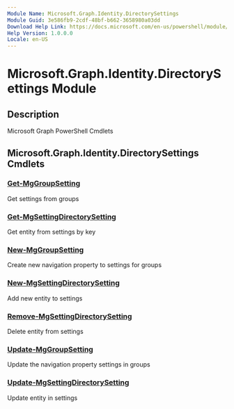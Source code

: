 ```yaml
---
Module Name: Microsoft.Graph.Identity.DirectorySettings
Module Guid: 3e586fb9-2cdf-48bf-b662-3658980a03dd
Download Help Link: https://docs.microsoft.com/en-us/powershell/module/microsoft.graph.identity.directorysettings
Help Version: 1.0.0.0
Locale: en-US
---
```


# Microsoft.Graph.Identity.DirectorySettings Module
## Description
Microsoft Graph PowerShell Cmdlets

## Microsoft.Graph.Identity.DirectorySettings Cmdlets
### [Get-MgGroupSetting](Get-MgGroupSetting.md)
Get settings from groups

### [Get-MgSettingDirectorySetting](Get-MgSettingDirectorySetting.md)
Get entity from settings by key

### [New-MgGroupSetting](New-MgGroupSetting.md)
Create new navigation property to settings for groups

### [New-MgSettingDirectorySetting](New-MgSettingDirectorySetting.md)
Add new entity to settings

### [Remove-MgSettingDirectorySetting](Remove-MgSettingDirectorySetting.md)
Delete entity from settings

### [Update-MgGroupSetting](Update-MgGroupSetting.md)
Update the navigation property settings in groups

### [Update-MgSettingDirectorySetting](Update-MgSettingDirectorySetting.md)
Update entity in settings

